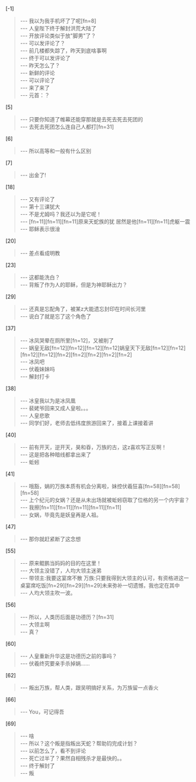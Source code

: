
[-1] 
>--- 我以为我手机坏了了呢[fn=8]<br>
>--- 人皇陛下终于解封洪荒大陆了<br>
>--- 开放评论类似于放"脚男"了？<br>
>--- 可以发评论了？<br>
>--- 前几楼都失踪了，昨天到底啥事啊<br>
>--- 终于可以发评论了<br>
>--- 昨天怎么了？<br>
>--- 新鲜的评论<br>
>--- 可以评论了<br>
>--- 来了来了<br>
>--- 元首：？<br>

[5] 
>--- 只要你知道了帷幕还能穿那就是去死去死去死团的<br>
>--- 去死去死团怎么连自己人都打[fn=31]<br>

[6] 
>--- 所以高等和一般有什么区别<br>

[7] 
>--- 出金了!<br>

[18] 
>--- 又有评论了<br>
>--- 第十三课犹大<br>
>--- 不是尤姆吗？我还以为是它呢！<br>
>--- [fn=11][fn=11][fn=11]原来天蛇族的犹  居然是他[fn=11][fn=11]虎躯一震<br>
>--- 耶稣表示很淦<br>

[20] 
>--- 差点看成明教<br>

[23] 
>--- 这都能洗白？<br>
>--- 背叛了作为人的耶稣，但是为神耶稣出力？<br>

[29] 
>--- 还真是忘配角了，被某z大能遗忘封印在时间长河里<br>
>--- 说白了就是忘了这个角色了<br>

[37] 
>--- 冰凤哭晕在厕所里[fn=12]，又被削了<br>
>--- 娲皇无敌[fn=12][fn=12][fn=12][fn=12]娲皇天下无敌[fn=12][fn=12][fn=12][fn=12][fn=2][fn=2][fn=2][fn=2][fn=2]<br>
>--- 冰凤吧<br>
>--- 伏羲妹妹吗<br>
>--- 解封打卡<br>

[38] 
>--- 冰皇我以为是冰凤凰<br>
>--- 裴姥爷回来又成人皇啦。。。<br>
>--- 人皇悲歌<br>
>--- 同学们好，老师去低纬度旅游回来了，接着上课接着讲<br>

[40] 
>--- 前有开天，逆开天，昊和昋，万族的古，这z喜欢写正反啊！<br>
>--- 这是把各种暗线都拿出来了<br>
>--- 蚯蚓<br>

[41] 
>--- 哦豁，娲的万族本质有机会分离啦，妹控伏羲狂喜[fn=58][fn=58][fn=58]<br>
>--- 上个纪元的女娲？还是从未出场就被蚯蚓窃取了位格的另一个内宇宙？<br>
>--- 我擦[fn=11][fn=11][fn=11][fn=11][fn=11]<br>
>--- 女娲，毕竟先是妖皇再是人祖。<br>

[47] 
>--- 那你就赶紧断了这念想<br>

[55] 
>--- 原来鲲鹏当妈妈的目的在这里！<br>
>--- 大领主没错了，人均大领主迷弟<br>
>--- 带领主:我要这宴席不散      万族:只要我得到大领主的认可，有资格进这一桌宴席吃饭[fn=29][fn=29][fn=29]未来弥补一切遗憾，我也定在其中<br>
>--- 人均大领主吹一波。<br>

[56] 
>--- 所以，人类历后面是功德历？[fn=31]<br>
>--- 大领主啊<br>
>--- 真？<br>

[60] 
>--- 人皇重新升华这是功德历之前的事吗？<br>
>--- 伏羲终究要亲手杀掉娲……<br>

[62] 
>--- 叛出万族，帮人类，跟吴明搞好关系，为万族留一点香火<br>

[66] 
>--- You，可记得吾<br>

[69] 
>--- 啥<br>
>--- 所以？这个叛是指叛出天蛇？帮助钧完成计划？<br>
>--- 以前怎么了，看不到评论<br>
>--- 死亡过半了？果然自相残杀才是最快的。。<br>
>--- 终于解封了<br>
>--- 叛<br>
